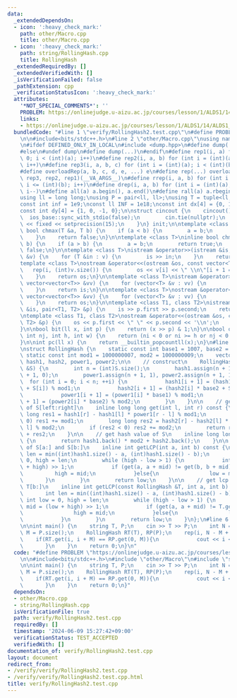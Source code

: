 ```yaml
---
data:
  _extendedDependsOn:
  - icon: ':heavy_check_mark:'
    path: other/Macro.cpp
    title: other/Macro.cpp
  - icon: ':heavy_check_mark:'
    path: string/RollingHash.cpp
    title: RollingHash
  _extendedRequiredBy: []
  _extendedVerifiedWith: []
  _isVerificationFailed: false
  _pathExtension: cpp
  _verificationStatusIcon: ':heavy_check_mark:'
  attributes:
    '*NOT_SPECIAL_COMMENTS*': ''
    PROBLEM: https://onlinejudge.u-aizu.ac.jp/courses/lesson/1/ALDS1/14/ALDS1_14_B
    links:
    - https://onlinejudge.u-aizu.ac.jp/courses/lesson/1/ALDS1/14/ALDS1_14_B
  bundledCode: "#line 1 \"verify/RollingHash2.test.cpp\"\n#define PROBLEM \"https://onlinejudge.u-aizu.ac.jp/courses/lesson/1/ALDS1/14/ALDS1_14_B\"\
    \n\n#include<bits/stdc++.h>\n#line 2 \"other/Macro.cpp\"\nusing namespace std;\n\
    \n#ifdef DEFINED_ONLY_IN_LOCAL\n#include <dump.hpp>\n#define dump(...) cpp_dump(__VA_ARGS__)\n\
    #else\n#undef dump\n#define dump(...)\n#endif\n#define rep1(i, a) for (int i =\
    \ 0; i < (int)(a); i++)\n#define rep2(i, a, b) for (int i = (int)(a); i < (int)(b);\
    \ i++)\n#define rep3(i, a, b, c) for (int i = (int)(a); i < (int)(b); i += (int)(c))\n\
    #define overloadRep(a, b, c, d, e, ...) e\n#define rep(...) overloadRep(__VA_ARGS__,\
    \ rep3, rep2, rep1)(__VA_ARGS__)\n#define rrep(i, a, b) for (int i = (int)(a);\
    \ i <= (int)(b); i++)\n#define drep(i, a, b) for (int i = (int)(a); i >= (int)(b);\
    \ i--)\n#define all(a) a.begin(), a.end()\n#define rall(a) a.rbegin(), a.rend()\n\
    using ll = long long;\nusing P = pair<ll, ll>;\nusing T = tuple<ll, ll, ll>;\n\
    const int inf = 1e9;\nconst ll INF = 1e18;\nconst int dx[4] = {0, 1, 0, -1};\n\
    const int dy[4] = {1, 0, -1, 0};\n\nstruct cincout {\n    cincout() {\n      \
    \  ios_base::sync_with_stdio(false);\n        cin.tie(nullptr);\n        cout\
    \ << fixed << setprecision(15);\n    }\n} init;\n\ntemplate <class T>\ninline\
    \ bool chmax(T &a, T b) {\n    if (a < b) {\n        a = b;\n        return true;\n\
    \    }\n    return false;\n}\n\ntemplate <class T>\ninline bool chmin(T &a, T\
    \ b) {\n    if (a > b) {\n        a = b;\n        return true;\n    }\n    return\
    \ false;\n}\n\ntemplate <class T>\nistream &operator>>(istream &is, vector<T>\
    \ &v) {\n    for (T &in : v) {\n        is >> in;\n    }\n    return is;\n}\n\n\
    template <class T>\nostream &operator<<(ostream &os, const vector<T> &v) {\n \
    \   rep(i, (int)v.size()) {\n        os << v[i] << \" \\n\"[i + 1 == (int)v.size()];\n\
    \    }\n    return os;\n}\n\ntemplate <class T>\nistream &operator>>(istream &is,\
    \ vector<vector<T>> &vv) {\n    for (vector<T> &v : vv) {\n        is >> v;\n\
    \    }\n    return is;\n}\n\ntemplate <class T>\nostream &operator<<(ostream &os,\
    \ vector<vector<T>> &vv) {\n    for (vector<T> &v : vv) {\n        os << v;\n\
    \    }\n    return os;\n}\n\ntemplate <class T1, class T2>\nistream &operator>>(istream\
    \ &is, pair<T1, T2> &p) {\n    is >> p.first >> p.second;\n    return is;\n}\n\
    \ntemplate <class T1, class T2>\nostream &operator<<(ostream &os, const pair<T1,\
    \ T2> &p) {\n    os << p.first << \" \" << p.second << '\\n';\n    return os;\n\
    }\n\nbool bit(ll x, int p) {\n    return (x >> p) & 1;\n}\n\nbool out(int ni,\
    \ int nj, int h, int w) {\n    return (ni < 0 or ni >= h or nj < 0 or nj >= w);\n\
    }\n\nint pc(ll x) {\n    return __builtin_popcountll(x);\n}\n#line 1 \"string/RollingHash.cpp\"\
    \nstruct RollingHash {\n    static const int base1 = 1007, base2 = 2009;\n   \
    \ static const int mod1 = 1000000007, mod2 = 1000000009;\n    vector<long long>\
    \ hash1, hash2, power1, power2;\n\n    // construct\n    RollingHash(const string\
    \ &S) {\n        int n = (int)S.size();\n        hash1.assign(n + 1, 0), hash2.assign(n\
    \ + 1, 0);\n        power1.assign(n + 1, 1), power2.assign(n + 1, 1);\n      \
    \  for (int i = 0; i < n; ++i) {\n            hash1[i + 1] = (hash1[i] * base1\
    \ + S[i]) % mod1;\n            hash2[i + 1] = (hash2[i] * base2 + S[i]) % mod2;\n\
    \            power1[i + 1] = (power1[i] * base1) % mod1;\n            power2[i\
    \ + 1] = (power2[i] * base2) % mod2;\n        }\n    }\n\n    // get hash value\
    \ of S[left:right]\n    inline long long get(int l, int r) const {\n        long\
    \ long res1 = hash1[r] - hash1[l] * power1[r - l] % mod1;\n        if (res1 <\
    \ 0) res1 += mod1;\n        long long res2 = hash2[r] - hash2[l] * power2[r -\
    \ l] % mod2;\n        if (res2 < 0) res2 += mod2;\n        return res1 * mod2\
    \ + res2;\n    }\n\n    // get hash value of S\n    inline long long get() const\
    \ {\n        return hash1.back() * mod2 + hash2.back();\n    }\n\n    // get lcp\
    \ of S[a:] and S[b:]\n    inline int getLCP(int a, int b) const {\n        int\
    \ len = min((int)hash1.size() - a, (int)hash1.size() - b);\n        int low =\
    \ 0, high = len;\n        while (high - low > 1) {\n            int mid = (low\
    \ + high) >> 1;\n            if (get(a, a + mid) != get(b, b + mid)){\n      \
    \          high = mid;\n            }else{\n                low = mid;\n     \
    \       }\n        }\n        return low;\n    }\n\n    // get lcp of S[a:] and\
    \ T[b:]\n    inline int getLCP(const RollingHash &T, int a, int b) const {\n \
    \       int len = min((int)hash1.size() - a, (int)hash1.size() - b);\n       \
    \ int low = 0, high = len;\n        while (high - low > 1) {\n            int\
    \ mid = (low + high) >> 1;\n            if (get(a, a + mid) != T.get(b, b + mid)){\n\
    \                high = mid;\n            }else{\n                low = mid;\n\
    \            }\n        }\n        return low;\n    }\n};\n#line 6 \"verify/RollingHash2.test.cpp\"\
    \n\nint main() {\n    string T, P;\n    cin >> T >> P;\n    int N = T.size(),\
    \ M = P.size();\n    RollingHash RT(T), RP(P);\n    rep(i, N - M + 1) {\n    \
    \    if(RT.get(i, i + M) == RP.get(0, M)){\n            cout << i << endl;\n \
    \       }\n    }\n    return 0;\n}\n"
  code: "#define PROBLEM \"https://onlinejudge.u-aizu.ac.jp/courses/lesson/1/ALDS1/14/ALDS1_14_B\"\
    \n\n#include<bits/stdc++.h>\n#include \"other/Macro\"\n#include \"string/RollingHash\"\
    \n\nint main() {\n    string T, P;\n    cin >> T >> P;\n    int N = T.size(),\
    \ M = P.size();\n    RollingHash RT(T), RP(P);\n    rep(i, N - M + 1) {\n    \
    \    if(RT.get(i, i + M) == RP.get(0, M)){\n            cout << i << endl;\n \
    \       }\n    }\n    return 0;\n}"
  dependsOn:
  - other/Macro.cpp
  - string/RollingHash.cpp
  isVerificationFile: true
  path: verify/RollingHash2.test.cpp
  requiredBy: []
  timestamp: '2024-06-09 15:27:42+09:00'
  verificationStatus: TEST_ACCEPTED
  verifiedWith: []
documentation_of: verify/RollingHash2.test.cpp
layout: document
redirect_from:
- /verify/verify/RollingHash2.test.cpp
- /verify/verify/RollingHash2.test.cpp.html
title: verify/RollingHash2.test.cpp
---
```

